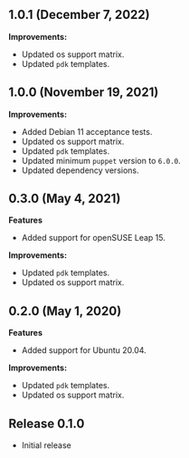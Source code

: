## 1.0.1 (December 7, 2022)

**Improvements:**

- Updated os support matrix.
- Updated `pdk` templates.

## 1.0.0 (November 19, 2021)

**Improvements:**

- Added Debian 11 acceptance tests.
- Updated os support matrix.
- Updated `pdk` templates.
- Updated minimum `puppet` version to `6.0.0`.
- Updated dependency versions.

## 0.3.0 (May 4, 2021)

**Features**

- Added support for openSUSE Leap 15.

**Improvements:**

- Updated `pdk` templates.
- Updated os support matrix.


## 0.2.0 (May 1, 2020)

**Features**

- Added support for Ubuntu 20.04.

**Improvements:**

- Updated `pdk` templates.
- Updated os support matrix.

## Release 0.1.0

- Initial release
